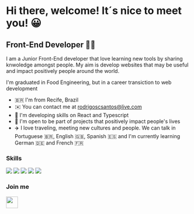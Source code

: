 Hi there, welcome! It´s nice to meet you! 😀
==========================

Front-End Developer 👨‍💻
-----------------------------

I am a Junior Front-End developer that love learning new tools by sharing knwoledge amongst people. My aim is develop websites that may be useful and impact positively people around the world. 

I'm graduated in Food Engineering, but in a career transiction to web development

* 🇧🇷  I'm from Recife, Brazil
* ✉️  You can contact me at [rodrigoscsantos@live.com](mailto:rodrigoscsantos@live.com)
* 🧠  I'm developing skills on React and Typescript
* 🤝  I'm open to be part of projects that positively impact people's lives
* ✈️  I love traveling, meeting new cultures and people. We can talk in Portuguese 🇧🇷, English 🇬🇧, Spanish 🇪🇸 and I'm currently learning German 🇩🇪 and French 🇫🇷 


### Skills

<p align="left">
<img src="https://img.shields.io/badge/HTML5-E34F26?style=for-the-badge&logo=html5&logoColor=white"> <img src="https://img.shields.io/badge/CSS3-1572B6?style=for-the-badge&logo=css3&logoColor=white"> <img src="https://img.shields.io/badge/JavaScript-323330?style=for-the-badge&logo=javascript&logoColor=F7DF1E"> <img src="https://img.shields.io/badge/React-20232A?style=for-the-badge&logo=react&logoColor=61DAFB"> <img src="https://img.shields.io/badge/TypeScript-007ACC?style=for-the-badge&logo=typescript&logoColor=white">
</p>

### Join me 

<p align="left"> <a href="https://www.linkedin.com/in/rodrigo-costa-santos" target="_blank" rel="noreferrer"><img src="https://raw.githubusercontent.com/danielcranney/readme-generator/main/public/icons/socials/linkedin.svg" width="32" height="32" /></a> </p>
